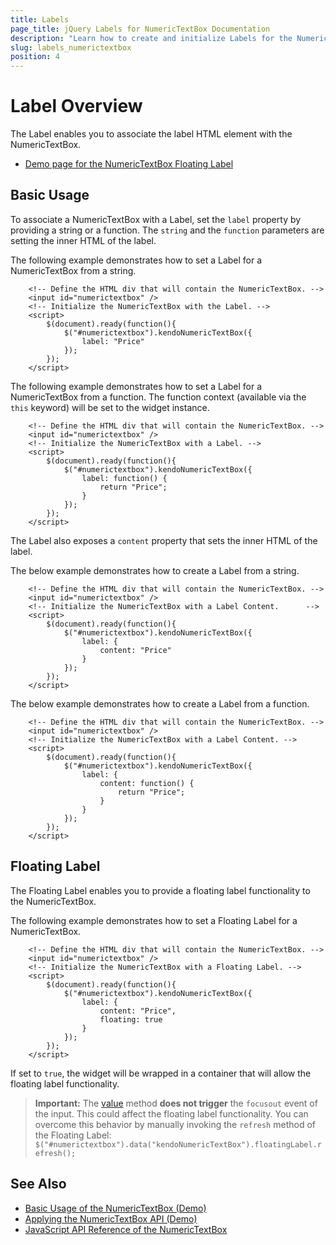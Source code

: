 ```yaml
---
title: Labels
page_title: jQuery Labels for NumericTextBox Documentation
description: "Learn how to create and initialize Labels for the Numeric TextBox."
slug: labels_numerictextbox
position: 4
---
```


# Label Overview

The Label enables you to associate the label HTML element with the NumericTextBox.

* [Demo page for the NumericTextBox Floating Label](https://demos.telerik.com/kendo-ui/numerictextbox/floating-label) 

## Basic Usage

To associate a NumericTextBox with a Label, set the `label` property by providing a string or a function. The `string` and the `function` parameters are setting the inner HTML of the label.

The following example demonstrates how to set a Label for a NumericTextBox from a   string. 

```dojo
    <!-- Define the HTML div that will contain the NumericTextBox. -->
    <input id="numerictextbox" />
    <!-- Initialize the NumericTextBox with the Label. -->
    <script>
        $(document).ready(function(){
            $("#numerictextbox").kendoNumericTextBox({
                label: "Price"
            });
        });
    </script>
```

The following example demonstrates how to set a Label for a NumericTextBox from a function. The function context (available via the `this` keyword) will be set to the widget instance.

```dojo
    <!-- Define the HTML div that will contain the NumericTextBox. -->
    <input id="numerictextbox" />
    <!-- Initialize the NumericTextBox with a Label. -->
    <script>
        $(document).ready(function(){
            $("#numerictextbox").kendoNumericTextBox({
                label: function() {
                    return "Price";
                }
            });
        });
    </script>
```

The Label also exposes a `content` property that sets the inner HTML of the label.

The below example demonstrates how to create a Label from a string.

```dojo
    <!-- Define the HTML div that will contain the NumericTextBox. -->
    <input id="numerictextbox" />
    <!-- Initialize the NumericTextBox with a Label Content.      -->
    <script>
        $(document).ready(function(){
            $("#numerictextbox").kendoNumericTextBox({
                label: {
                    content: "Price"
                }
            });
        });
    </script>
```

The below example demonstrates how to create a Label from a function.

```dojo
    <!-- Define the HTML div that will contain the NumericTextBox. -->
    <input id="numerictextbox" />
    <!-- Initialize the NumericTextBox with a Label Content. -->
    <script>
        $(document).ready(function(){
            $("#numerictextbox").kendoNumericTextBox({
                label: {
                    content: function() {
                        return "Price";
                    }
                }
            });
        });
    </script>
```

## Floating Label

The Floating Label enables you to provide a floating label functionality to the NumericTextBox.

The following example demonstrates how to set a Floating Label for a NumericTextBox.

```dojo
    <!-- Define the HTML div that will contain the NumericTextBox. -->
    <input id="numerictextbox" />
    <!-- Initialize the NumericTextBox with a Floating Label. -->
    <script>
        $(document).ready(function(){
            $("#numerictextbox").kendoNumericTextBox({
                label: {
                    content: "Price",
                    floating: true
                }
            });
        });
    </script>
```

If set to `true`, the widget will be wrapped in a container that will allow the floating label functionality.

> **Important:** The [value](/api/javascript/ui/numerictextbox/methods/value) method **does not trigger** the `focusout` event of the input.
This could affect the floating label functionality.
You can overcome this behavior by manually invoking the `refresh` method of the Floating Label: `$("#numerictextbox").data("kendoNumericTextBox").floatingLabel.refresh();`

## See Also

* [Basic Usage of the NumericTextBox (Demo)](https://demos.telerik.com/kendo-ui/numerictextbox/index)
* [Applying the NumericTextBox API (Demo)](https://demos.telerik.com/kendo-ui/numerictextbox/api)
* [JavaScript API Reference of the NumericTextBox](/api/javascript/ui/numerictextbox)
